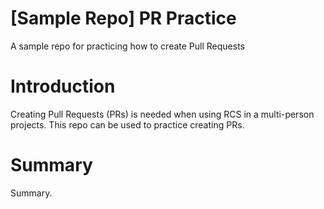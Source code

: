 # [Sample Repo] PR Practice
A sample repo for practicing how to create Pull Requests

# Introduction
Creating Pull Requests (PRs) is needed when using RCS in a multi-person
projects. This repo can be used to practice creating PRs.

# Summary
Summary. 
